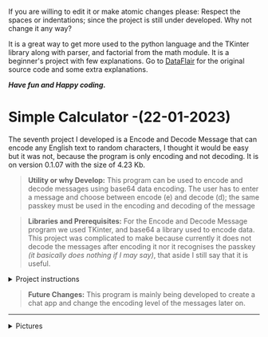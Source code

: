 If you are willing to edit it or make atomic changes please:
Respect the spaces or indentations; since the project is still under developed. Why not change it any way?

It is a great way to get more used to the python language and the TKinter library along with parser, and factorial from the math module.
It is a beginner's project with few explanations. Go to [DataFlair](https://data-flair.training/blogs/alarm-clock-python/) for the original source code and some extra explanations.

***Have fun and Happy coding.***

# Simple Calculator -(22-01-2023)

The seventh project I developed is a Encode and Decode Message that can encode any English text to random characters, I thought it would be easy but it was not, because the program is only encoding and not decoding. It is on version 0.1.07 with the size of 4.23 Kb.

> **Utility or why Develop:** This program can be used to encode and decode messages using base64 data encoding. The user has to enter a message and choose between encode (e) and decode (d); the same passkey must be used in the encoding and decoding of the message

> **Libraries and Prerequisites:** For the Encode and Decode Message program we used TKinter, and base64 a library used to encode data. This project was complicated to make because currently it does not decode the messages after encoding it nor it recognises the passkey *(it basically does nothing if I may say)*, that aside I still say that it is useful.

<details><summary>Project instructions</summary>

  <p>
    
  ```
    """
    GIT: @drafonsopena
    + The objective is to create a Text-to-Speech Converter using Python.
    | Group:
    +-+---------------- 1 ----------------
    | Prerequisites:
    | Install libraries (eg: pip3 install tk)
    | Basic Python skills
    | Use a virtual environment
    +---------------- 2 ----------------
    | Project File Structure:
    | Import all the needed libraries/modules
    | Create display window
    | Create labels, functions and buttons
    +---------------- 3 ----------------
    | All necessary libraries for the Text-to-Speech Converter:
    | import tkinter as tk
    | from gtts import gTTS
    | from playsound import playsound
    +------------------------------------
  """
```
  
  </p>

</details>

> **Future Changes:** This program is mainly being developed to create a chat app and change the encoding level of the messages later on.

---

<details><summary>Pictures</summary>
  
  **Picture 1: Simple Calculator main window**
  
![simpleCalculatorOne](https://user-images.githubusercontent.com/72225601/216128139-e1bcfb31-ed43-40e1-adde-7cefb9a14136.png)

  **Picture 2: Simple Calculator performing a calculation**

![simpleCalculatorTwo](https://user-images.githubusercontent.com/72225601/216128356-54e0ffe8-ec07-4fc6-b7c5-2d54625db595.png)

  
  **Picture 3: Simple Calculator outputing the result**
  
![simpleCalculatorThree](https://user-images.githubusercontent.com/72225601/216128525-15115f84-172d-4572-81a3-0c11f61a153a.png)

  
</details>



